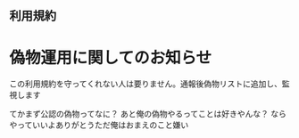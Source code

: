 ## 利用規約
# 偽物運用に関してのお知らせ
この利用規約を守ってくれない人は要りません。通報後偽物リストに追加し、監視します

てかまず公認の偽物ってなに？
あと俺の偽物やるってことは好きやんな？
ならやっていいよありがとうただ俺はおまえのこと嫌い
